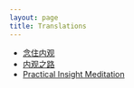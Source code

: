 ```yaml
---
layout: page
title: Translations
---
```


* <a href="satipatthana-vipassana">念住内观</a>
* <a href="progress-of-insight">内观之路</a>
* [Practical Insight Meditation](practical-insight-meditation.md)
